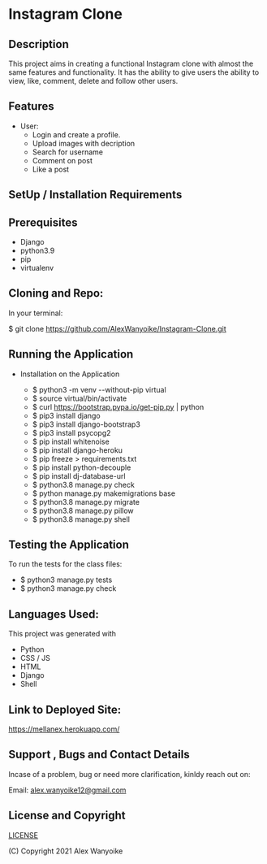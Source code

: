 # Instagram Clone

## Description

This project aims in creating a functional Instagram clone with almost the same features and functionality. It has the ability to give users the ability to view, like, comment, delete and follow other users.
## Features

- User:
  - Login and create a profile.
  - Upload images with decription
  - Search for username
  - Comment on post
  - Like a post
  

## SetUp / Installation Requirements

## Prerequisites

- Django
- python3.9
- pip
- virtualenv

## Cloning and Repo:

In your terminal:

$ git clone https://github.com/AlexWanyoike/Instagram-Clone.git
## Running the Application

- Installation on the Application

  - $ python3 -m venv --without-pip virtual
  - $ source virtual/bin/activate
  - $ curl https://bootstrap.pypa.io/get-pip.py | python
  - $ pip3 install django
  - $ pip3 install django-bootstrap3
  - $ pip3 install psycopg2
  - $ pip install whitenoise
  - $ pip install django-heroku
  - $ pip freeze > requirements.txt
  - $ pip install python-decouple
  - $ pip install dj-database-url
  - $ python3.8 manage.py check
  - $ python manage.py makemigrations base
  - $ python3.8 manage.py migrate
  - $ python3.8 manage.py pillow
  - $ python3.8 manage.py shell

## Testing the Application

To run the tests for the class files:

- $ python3 manage.py tests
- $ python3 manage.py check

## Languages Used:

This project was generated with

- Python
- CSS / JS
- HTML
- Django
- Shell

## Link to Deployed Site:

https://mellanex.herokuapp.com/

## Support , Bugs and Contact Details

Incase of a problem, bug or need more clarification, kinldy reach out on:

Email:
alex.wanyoike12@gmail.com

## License and Copyright

[LICENSE](https://github.com/AlexWanyoike/Instagram-Clone/blob/005422b6a0fb8f2d4df04cb263a4be5301f38e86/LICENSE
)

(C) Copyright 2021 Alex Wanyoike
